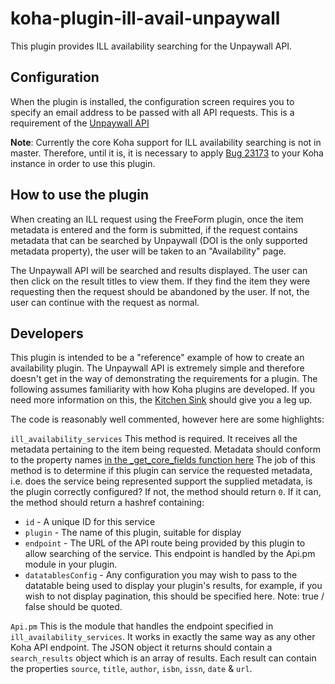 # koha-plugin-ill-avail-unpaywall

This plugin provides ILL availability searching for the Unpaywall API.

## Configuration

When the plugin is installed, the configuration screen requires you to specify an email address to be passed with all API requests. This is a requirement of the [Unpaywall API](https://unpaywall.org/products/api)

**Note**: Currently the core Koha support for ILL availability searching is not in master. Therefore, until it is, it is necessary to apply [Bug 23173](https://bugs.koha-community.org/bugzilla3/show_bug.cgi?id=23173)
to your Koha instance in order to use this plugin.

## How to use the plugin

When creating an ILL request using the FreeForm plugin, once the item metadata is entered and the form is submitted, if the request contains metadata that can be searched by Unpaywall (DOI is the only supported metadata property), the user will be taken to an "Availability" page.

The Unpaywall API will be searched and results displayed.
The user can then click on the result titles to view them. If they find the item they were requesting then the request should be abandoned by the user. If not, the user can continue with the request as normal.

## Developers

This plugin is intended to be a "reference" example of how to create an availability plugin. The Unpaywall API is extremely simple and therefore doesn't get in the way of demonstrating the requirements for a plugin. The following assumes familiarity with how Koha plugins are developed. If you need more information on this, the [Kitchen Sink](https://github.com/bywatersolutions/koha-plugin-kitchen-sink) should give you a leg up.

The code is reasonably well commented, however here are some highlights:

`ill_availability_services`
This method is required. It receives all the metadata pertaining to the item being requested. Metadata should conform to the property names [in the _get_core_fields function here](https://github.com/PTFS-Europe/koha-ill-freeform/blob/master/Base.pm) The job of this method is to determine if this plugin can service the requested metadata, i.e. does the service being represented support the supplied metadata, is the plugin correctly configured? If not, the method should return `0`. If it can, the method should return a hashref containing:
* `id` - A unique ID for this service
* `plugin` - The name of this plugin, suitable for display
* `endpoint` - The URL of the API route being provided by this plugin to allow searching of the service. This endpoint is handled by the Api.pm module in your plugin.
* `datatablesConfig` - Any configuration you may wish to pass to the datatable being used to display your plugin's results, for example, if you wish to not display pagination, this should be specified here. Note: true / false should be quoted.

`Api.pm`
This is the module that handles the endpoint specified in `ill_availability_services`. It works in exactly the same way as any other Koha API endpoint. The JSON object it returns should contain a `search_results` object which is an array of results. Each result can contain the properties `source`, `title`, `author`, `isbn`, `issn`, `date` & `url`.
